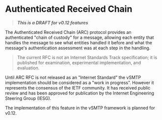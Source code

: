 # Authenticated Received Chain

> ___This is a DRAFT for v0.12 features___

The Authenticated Received Chain (ARC) protocol provides an authenticated "chain of custody" for a message, allowing each entity that handles the message to see what entities handled it before and what the message's authentication assessment was at each step in the handling.

> The current RFC is not an Internet Standards Track specification; it is published for examination, experimental implementation, and evaluation.

Until ARC RFC is not released as an "Internet Standard" the vSMTP implementation should be considered as a "work in progress". However it represents the consensus of the IETF community. It has received public review and has been approved for publication by the Internet Engineering Steering Group (IESG).

The implementation of this feature in the vSMTP framework is planned for v0.12.
